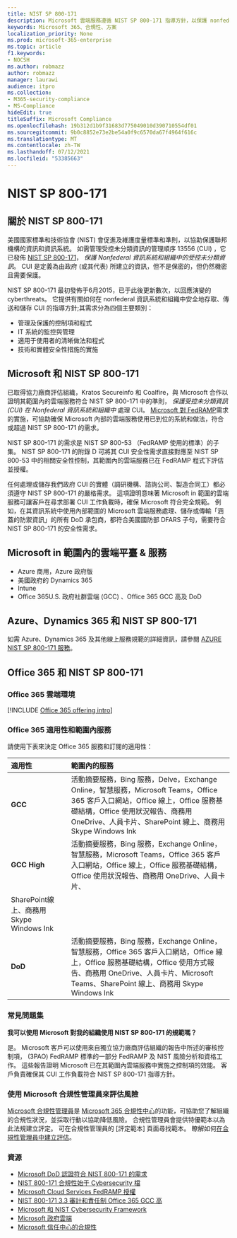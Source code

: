 ```yaml
---
title: NIST SP 800-171
description: Microsoft 雲端服務遵循 NIST SP 800-171 指導方針，以保護 nonfederal 資訊系統中受控制的未分類資訊 (CUI) 。
keywords: Microsoft 365、合規性、方案
localization_priority: None
ms.prod: microsoft-365-enterprise
ms.topic: article
f1.keywords:
- NOCSH
ms.author: robmazz
author: robmazz
manager: laurawi
audience: itpro
ms.collection:
- M365-security-compliance
- MS-Compliance
hideEdit: true
titleSuffix: Microsoft Compliance
ms.openlocfilehash: 19b312d1b9f31683d775049010d390710554df01
ms.sourcegitcommit: 9b0c8852e73e2be54a0f9c6570da67f4964f616c
ms.translationtype: MT
ms.contentlocale: zh-TW
ms.lasthandoff: 07/12/2021
ms.locfileid: "53385663"
---
```

# <a name="nist-sp-800-171"></a>NIST SP 800-171

## <a name="about-nist-sp-800-171"></a>關於 NIST SP 800-171

美國國家標準和技術協會 (NIST) 會促進及維護度量標準和準則，以協助保護聯邦機構的資訊和資訊系統。 如需管理受控未分類資訊的管理順序 13556 (CUI) ，它已發佈 [NIST SP 800-171](https://csrc.nist.gov/publications/detail/sp/800-171/rev-1/final)， *保護 Nonfederal 資訊系統和組織中的受控未分類資訊*。 CUI 是定義為由政府 (或其代表) 所建立的資訊，但不是保密的，但仍然機密且需要保護。

NIST SP 800-171 最初發佈于6月2015，已于此後更新數次，以回應演變的 cyberthreats。 它提供有關如何在 nonfederal 資訊系統和組織中安全地存取、傳送和儲存 CUI 的指導方針;其需求分為四個主要類別：

- 管理及保護的控制項和程式
- IT 系統的監控與管理
- 適用于使用者的清晰做法和程式
- 技術和實體安全性措施的實施

## <a name="microsoft-and-nist-sp-800-171"></a>Microsoft 和 NIST SP 800-171

已取得協力廠商評估組織，Kratos Secureinfo 和 Coalfire，與 Microsoft 合作以證明其範圍內的雲端服務符合 NIST SP 800-171 中的準則， *保護受控未分類資訊 (CUI) 在 Nonfederal 資訊系統和組織中* 處理 CUI。 [Microsoft 對 FedRAMP](offering-fedramp.md)需求的實施，可協助確保 Microsoft 內部的雲端服務使用已到位的系統和做法，符合或超過 NIST SP 800-171 的需求。

NIST SP 800-171 的需求是 NIST SP 800-53 （FedRAMP 使用的標準）的子集。 NIST SP 800-171 的附錄 D 可將其 CUI 安全性需求直接對應至 NIST SP 800-53 中的相關安全性控制，其範圍內的雲端服務已在 FedRAMP 程式下評估並授權。

任何處理或儲存我們政府 CUI 的實體（調研機構、諮詢公司、製造合同工）都必須遵守 NIST SP 800-171 的嚴格需求。 這項證明意味著 Microsoft in 範圍的雲端服務可讓客戶在尋求部署 CUI 工作負載時，確保 Microsoft 符合完全規範。 例如，在其資訊系統中使用內部範圍的 Microsoft 雲端服務處理、儲存或傳輸「涵蓋的防禦資訊」的所有 DoD 承包商，都符合美國國防部 DFARS 子句，需要符合 NIST SP 800-171 的安全性需求。

## <a name="microsoft-in-scope-cloud-platforms--services"></a>Microsoft in 範圍內的雲端平臺 & 服務

- Azure 商用，Azure 政府版
- 美國政府的 Dynamics 365
- Intune
- Office 365U.S. 政府社群雲端 (GCC) 、Office 365 GCC 高及 DoD

## <a name="azure-dynamics-365-and-nist-sp-800-171"></a>Azure、Dynamics 365 和 NIST SP 800-171

如需 Azure、Dynamics 365 及其他線上服務規範的詳細資訊，請參閱 [AZURE NIST SP 800-171 服務](/azure/compliance/offerings/offering-nist-800-171)。

## <a name="office-365-and-nist-sp-800-171"></a>Office 365 和 NIST SP 800-171

### <a name="office-365-cloud-environments"></a>Office 365 雲端環境

[!INCLUDE [Office 365 offering intro](../includes/o365-offering-introduction.md)]

### <a name="office-365-applicability-and-in-scope-services"></a>Office 365 適用性和範圍內服務

請使用下表來決定 Office 365 服務和訂閱的適用性：

| **適用性** | **範圍內的服務** |
|:------------------|:----------------------|
| **GCC** | 活動摘要服務，Bing 服務，Delve，Exchange Online，智慧服務，Microsoft Teams，Office 365 客戶入口網站，Office 線上，Office 服務基礎結構，Office 使用狀況報告、商務用 OneDrive、人員卡片、SharePoint 線上、商務用 Skype Windows Ink |
| **GCC High** | 活動摘要服務，Bing 服務，Exchange Online，智慧服務，Microsoft Teams，Office 365 客戶入口網站，Office 線上，Office 服務基礎結構，Office 使用狀況報告、商務用 OneDrive、人員卡片、 
SharePoint線上、商務用 Skype Windows Ink |
| **DoD** | 活動摘要服務，Bing 服務，Exchange Online，智慧服務，Office 365 客戶入口網站，Office 線上，Office 服務基礎結構，Office 使用方式報告、商務用 OneDrive、人員卡片、Microsoft Teams、SharePoint 線上、商務用 Skype Windows Ink |

### <a name="frequently-asked-questions"></a>常見問題集

**我可以使用 Microsoft 對我的組織使用 NIST SP 800-171 的規範嗎？**

是。 Microsoft 客戶可以使用來自獨立協力廠商評估組織的報告中所述的審核控制項， (3PAO) FedRAMP 標準的一部分 FedRAMP 及 NIST 風險分析和資格工作。 這些報告證明 Microsoft 已在其範圍內雲端服務中實施之控制項的效能。 客戶負責確保其 CUI 工作負載符合 NIST SP 800-171 指導方針。

### <a name="use-microsoft-compliance-manager-to-assess-your-risk"></a>使用 Microsoft 合規性管理員來評估風險

[Microsoft 合規性管理員](/microsoft-365/compliance/compliance-manager)是 [Microsoft 365 合規性中心](/microsoft-365/compliance/microsoft-365-compliance-center)的功能，可協助您了解組織的合規性狀況，並採取行動以協助降低風險。 合規性管理員會提供特優範本以為此法規建立評定。 可在合規性管理員的 [評定範本] 頁面尋找範本。 瞭解如何[在合規性管理員中建立評估](/microsoft-365/compliance/compliance-manager-assessments)。

### <a name="resources"></a>資源

- [Microsoft DoD 認證符合 NIST 800-171 的需求](offering-DoD-DISA-L2-L4-L5.md)
- [NIST 800-171 合規性始于 Cybersecurity 檔](https://www.nist800171.com/)
- [Microsoft Cloud Services FedRAMP 授權](https://marketplace.fedramp.gov/index.html?status=Compliant&sort=productName#/products)
- [NIST 800-171 3.3 審計和責任制 Office 365 GCC 高](https://info.summit7systems.com/blog/nist-3.3-audit-and-accountability-with-office-365)
- [Microsoft 和 NIST Cybersecurity Framework](offering-nist-csf.md)
- [Microsoft 政府雲端](https://www.microsoft.com/enterprise/government)
- [Microsoft 信任中心的合規性](https://www.microsoft.com/trust-center/compliance/compliance-overview)
